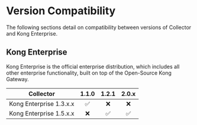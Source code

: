 # Version Compatibility

The following sections detail on compatibility between versions of Collector and Kong Enterprise.

## Kong Enterprise

Kong Enterprise is the official enterprise distribution, which includes all
other enterprise functionality, built on top of the Open-Source Kong Gateway.

| Collector  | 1.1.0              | 1.2.1              | 2.0.x              |
|--------------------------|:------------------:|:------------------:|:------------------:|
| Kong Enterprise 1.3.x.x    | :white_check_mark:                | :x:                | :x:                |
| Kong Enterprise 1.5.x.x    | :x:                | :white_check_mark:                | :white_check_mark:                |
